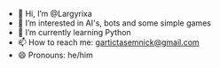 - 👋 Hi, I’m @Largyrixa
- 👀 I’m interested in AI's, bots and some simple games
- 🌱 I’m currently learning Python
- 📫 How to reach me: gartictasemnick@gmail.com
- 😄 Pronouns: he/him

<!---
Largyrixa/Largyrixa is a ✨ special ✨ repository because its `README.md` (this file) appears on your GitHub profile.
You can click the Preview link to take a look at your changes.
--->
